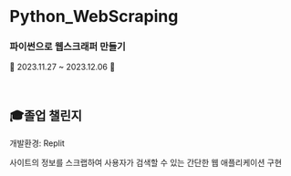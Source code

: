 <br/>

# Python_WebScraping
### 파이썬으로 웹스크래퍼 만들기 <br/>
🙉 2023.11.27 ~ 2023.12.06 🙈

<br/>

## 🎓졸업 챌린지
개발환경: Replit

사이트의 정보를 스크랩하여 사용자가 검색할 수 있는 간단한 웹 애플리케이션 구현
